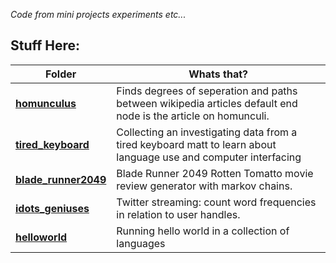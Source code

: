 *Code from mini projects experiments etc...*

## Stuff Here:

| Folder | Whats that? |
| ---|---|
| [**homunculus**](homunculus/) | Finds degrees of seperation and paths between wikipedia articles default end node is the article on homunculi. |
| [**tired_keyboard**](tired_keyboard/keyusage.ipynb) | Collecting an investigating data from a tired keyboard matt to learn about language use and computer interfacing |
| [**blade_runner2049**](blade_runner2049/) | Blade Runner 2049 Rotten Tomatto movie review generator with markov chains. |
| [**idots_geniuses**](idots_geniuses/) | Twitter streaming: count word frequencies in relation to user handles. |
| [**helloworld**](helloworld/) | Running hello world in a collection of languages |